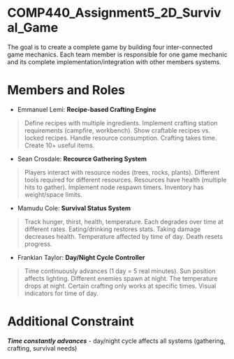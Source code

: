 # COMP440_Assignment5_2D_Survival_Game
The goal is to create a complete game by building four inter-connected game mechanics. Each team member is responsible for one game mechanic and its complete implementation/integration with other members systems.

# Members and Roles
- Emmanuel Lemi: **Recipe-based Crafting Engine**
> Define recipes with multiple ingredients. Implement crafting station requirements (campfire, workbench). Show craftable recipes vs. locked recipes. Handle resource consumption. Crafting takes time. Create 10+ useful items.
- Sean Crosdale: **Recource Gathering System**
> Players interact with resource nodes (trees, rocks, plants). Different tools required for different resources. Resources have health (multiple hits to gather). Implement node respawn timers. Inventory has weight/space limits.
- Mamudu Cole: **Survival Status System**
> Track hunger, thirst, health, temperature. Each degrades over time at different rates. Eating/drinking restores stats. Taking damage decreases health. Temperature affected by time of day. Death resets progress.
- Franklan Taylor: **Day/Night Cycle Controller**
> Time continuously advances (1 day = 5 real minutes). Sun position affects lighting. Different enemies spawn at night. The temperature drops at night. Certain crafting only works at specific times. Visual indicators for time of day.

# Additional Constraint
***Time constantly advances*** - day/night cycle affects all systems (gathering, crafting, survival needs)
